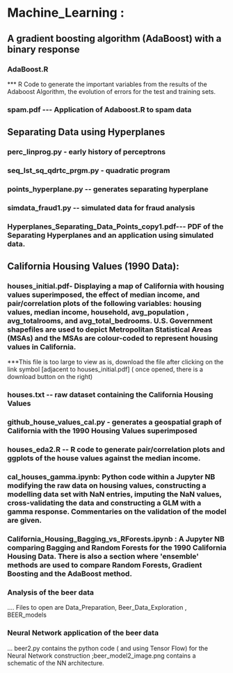# Machine_Learning :
## A gradient boosting algorithm (AdaBoost) with a binary response 
### AdaBoost.R 
*** R Code to generate the important variables from the results of the Adaboost Algorithm, the evolution of errors for the test and training sets. 
### spam.pdf --- Application of Adaboost.R to spam data 
## Separating Data using Hyperplanes
### perc_linprog.py   - early history of perceptrons 
### seq_lst_sq_qdrtc_prgm.py - quadratic program 
### points_hyperplane.py -- generates separating hyperplane
### simdata_fraud1.py -- simulated data for fraud analysis 
### Hyperplanes_Separating_Data_Points_copy1.pdf--- PDF of the Separating Hyperplanes and an application using simulated data.
## California Housing Values (1990 Data):
### houses_initial.pdf- Displaying a map of California with housing values superimposed, the effect of median income, and pair/correlation plots of the following variables:  housing values, median income, household, avg_population , avg_totalrooms, and avg_total_bedrooms.  U.S. Government shapefiles are used to depict Metropolitan Statistical Areas (MSAs) and the MSAs are colour-coded to represent housing values in California. 
***This file is too large to view as is, download the file after clicking on the link symbol [adjacent to houses_initial.pdf] ( once opened, there is a download button on the right) 
### houses.txt -- raw dataset containing the California Housing Values
### github_house_values_cal.py - generates a geospatial graph of California with the 1990 Housing Values superimposed
### houses_eda2.R -- R code to generate pair/correlation plots and ggplots of the house values against the median income.
### cal_houses_gamma.ipynb: Python code within a Jupyter NB modifying the raw data on housing values, constructing a modelling data set with NaN entries, imputing the NaN values, cross-validating the data and constructing a GLM with a gamma response. Commentaries on the validation of the model are given. 
### California_Housing_Bagging_vs_RForests.ipynb : A Jupyter NB comparing Bagging and Random Forests for the 1990 California Housing Data. There is also a section where 'ensemble' methods are used to compare Random Forests, Gradient Boosting and the AdaBoost method.
### Analysis of the beer data 
.... Files to open are Data_Preparation, Beer_Data_Exploration , BEER_models
### Neural Network application of the beer data
... beer2.py contains the python code ( and using Tensor Flow) for the Neural Network construction ;beer_model2_image.png contains a schematic of the NN architecture.
